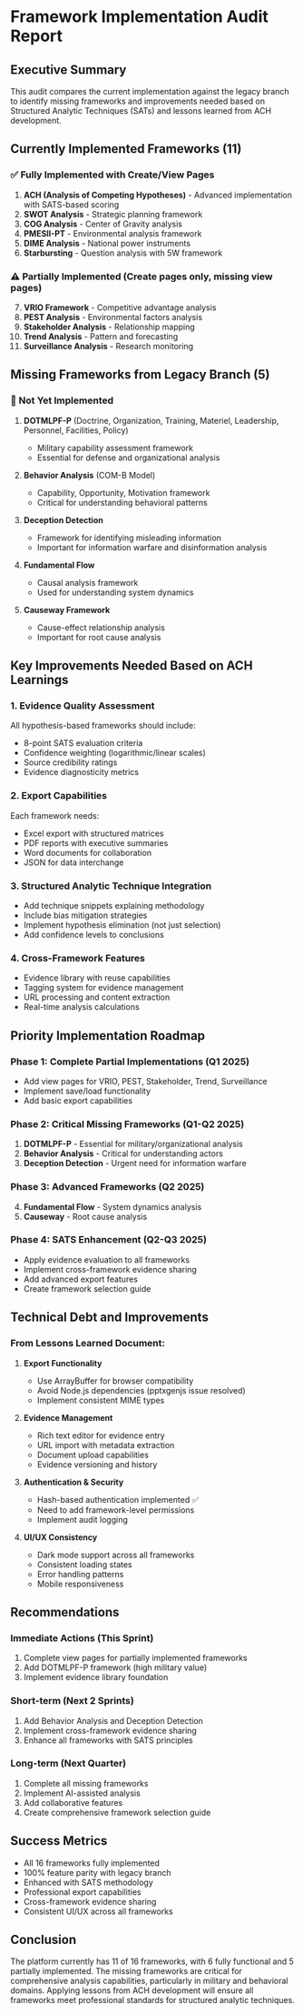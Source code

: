 # Framework Implementation Audit Report

## Executive Summary
This audit compares the current implementation against the legacy branch to identify missing frameworks and improvements needed based on Structured Analytic Techniques (SATs) and lessons learned from ACH development.

## Currently Implemented Frameworks (11)

### ✅ Fully Implemented with Create/View Pages
1. **ACH (Analysis of Competing Hypotheses)** - Advanced implementation with SATS-based scoring
2. **SWOT Analysis** - Strategic planning framework
3. **COG Analysis** - Center of Gravity analysis
4. **PMESII-PT** - Environmental analysis framework
5. **DIME Analysis** - National power instruments
6. **Starbursting** - Question analysis with 5W framework

### ⚠️ Partially Implemented (Create pages only, missing view pages)
7. **VRIO Framework** - Competitive advantage analysis
8. **PEST Analysis** - Environmental factors analysis
9. **Stakeholder Analysis** - Relationship mapping
10. **Trend Analysis** - Pattern and forecasting
11. **Surveillance Analysis** - Research monitoring

## Missing Frameworks from Legacy Branch (5)

### 🔴 Not Yet Implemented
1. **DOTMLPF-P** (Doctrine, Organization, Training, Materiel, Leadership, Personnel, Facilities, Policy)
   - Military capability assessment framework
   - Essential for defense and organizational analysis
   
2. **Behavior Analysis** (COM-B Model)
   - Capability, Opportunity, Motivation framework
   - Critical for understanding behavioral patterns
   
3. **Deception Detection**
   - Framework for identifying misleading information
   - Important for information warfare and disinformation analysis
   
4. **Fundamental Flow**
   - Causal analysis framework
   - Used for understanding system dynamics
   
5. **Causeway Framework**
   - Cause-effect relationship analysis
   - Important for root cause analysis

## Key Improvements Needed Based on ACH Learnings

### 1. Evidence Quality Assessment
All hypothesis-based frameworks should include:
- 8-point SATS evaluation criteria
- Confidence weighting (logarithmic/linear scales)
- Source credibility ratings
- Evidence diagnosticity metrics

### 2. Export Capabilities
Each framework needs:
- Excel export with structured matrices
- PDF reports with executive summaries
- Word documents for collaboration
- JSON for data interchange

### 3. Structured Analytic Technique Integration
- Add technique snippets explaining methodology
- Include bias mitigation strategies
- Implement hypothesis elimination (not just selection)
- Add confidence levels to conclusions

### 4. Cross-Framework Features
- Evidence library with reuse capabilities
- Tagging system for evidence management
- URL processing and content extraction
- Real-time analysis calculations

## Priority Implementation Roadmap

### Phase 1: Complete Partial Implementations (Q1 2025)
- Add view pages for VRIO, PEST, Stakeholder, Trend, Surveillance
- Implement save/load functionality
- Add basic export capabilities

### Phase 2: Critical Missing Frameworks (Q1-Q2 2025)
1. **DOTMLPF-P** - Essential for military/organizational analysis
2. **Behavior Analysis** - Critical for understanding actors
3. **Deception Detection** - Urgent need for information warfare

### Phase 3: Advanced Frameworks (Q2 2025)
4. **Fundamental Flow** - System dynamics analysis
5. **Causeway** - Root cause analysis

### Phase 4: SATS Enhancement (Q2-Q3 2025)
- Apply evidence evaluation to all frameworks
- Implement cross-framework evidence sharing
- Add advanced export features
- Create framework selection guide

## Technical Debt and Improvements

### From Lessons Learned Document:
1. **Export Functionality**
   - Use ArrayBuffer for browser compatibility
   - Avoid Node.js dependencies (pptxgenjs issue resolved)
   - Implement consistent MIME types

2. **Evidence Management**
   - Rich text editor for evidence entry
   - URL import with metadata extraction
   - Document upload capabilities
   - Evidence versioning and history

3. **Authentication & Security**
   - Hash-based authentication implemented ✅
   - Need to add framework-level permissions
   - Implement audit logging

4. **UI/UX Consistency**
   - Dark mode support across all frameworks
   - Consistent loading states
   - Error handling patterns
   - Mobile responsiveness

## Recommendations

### Immediate Actions (This Sprint)
1. Complete view pages for partially implemented frameworks
2. Add DOTMLPF-P framework (high military value)
3. Implement evidence library foundation

### Short-term (Next 2 Sprints)
1. Add Behavior Analysis and Deception Detection
2. Implement cross-framework evidence sharing
3. Enhance all frameworks with SATS principles

### Long-term (Next Quarter)
1. Complete all missing frameworks
2. Implement AI-assisted analysis
3. Add collaborative features
4. Create comprehensive framework selection guide

## Success Metrics
- All 16 frameworks fully implemented
- 100% feature parity with legacy branch
- Enhanced with SATS methodology
- Professional export capabilities
- Cross-framework evidence sharing
- Consistent UI/UX across all frameworks

## Conclusion
The platform currently has 11 of 16 frameworks, with 6 fully functional and 5 partially implemented. The missing frameworks are critical for comprehensive analysis capabilities, particularly in military and behavioral domains. Applying lessons from ACH development will ensure all frameworks meet professional standards for structured analytic techniques.